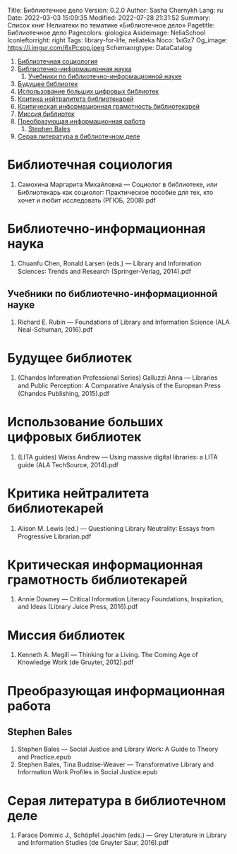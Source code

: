 Title: Библиотечное дело
Version: 0.2.0
Author: Sasha Chernykh
Lang: ru
Date: 2022-03-03 15:09:35
Modified: 2022-07-28 21:31:52
Summary: Список книг Нелиатеки по тематике «Библиотечное дело»
Pagetitle: Библиотечное дело
Pagecolors: giologica
Asideimage: NeliaSchool
Iconleftorright: right
Tags: library-for-life, neliateka
Noco: 1xiGz7
Og_image: https://i.imgur.com/6xPcxpp.jpeg
Schemaorgtype: DataCatalog

<!-- MarkdownTOC -->

1. [Библиотечная социология](#Библиотечная-социология)
1. [Библиотечно-информационная наука](#Библиотечно-информационная-наука)
	1. [Учебники по библиотечно-информационной науке](#Учебники-по-библиотечно-информационной-науке)
1. [Будущее библиотек](#Будущее-библиотек)
1. [Использование больших цифровых библиотек](#Использование-больших-цифровых-библиотек)
1. [Критика нейтралитета библиотекарей](#Критика-нейтралитета-библиотекарей)
1. [Критическая информационная грамотность библиотекарей](#Критическая-информационная-грамотность-библиотекарей)
1. [Миссия библиотек](#Миссия-библиотек)
1. [Преобразующая информационная работа](#Преобразующая-информационная-работа)
	1. [Stephen Bales](#Stephen-Bales)
1. [Серая литература в библиотечном деле](#Серая-литература-в-библиотечном-деле)

<!-- /MarkdownTOC -->

<a id="Библиотечная-социология"></a>
# Библиотечная социология

1. Самохина Маргарита Михайловна — Социолог в библиотеке, или Библиотекарь как социолог꞉ Практическое пособие для тех, кто хочет и любит исследовать (РГЮБ, 2008).pdf

<a id="Библиотечно-информационная-наука"></a>
# Библиотечно-информационная наука

1. Chuanfu Chen, Ronald Larsen (eds.) — Library and Information Sciences꞉ Trends and Research (Springer-Verlag, 2014).pdf

<a id="Учебники-по-библиотечно-информационной-науке"></a>
## Учебники по библиотечно-информационной науке

1. Richard E. Rubin — Foundations of Library and Information Science (ALA Neal-Schuman, 2016).pdf

<a id="Будущее-библиотек"></a>
# Будущее библиотек

1. (Chandos Information Professional Series) Galluzzi Anna — Libraries and Public Perception꞉ A Comparative Analysis of the European Press (Chandos Publishing, 2015).pdf

<a id="Использование-больших-цифровых-библиотек"></a>
# Использование больших цифровых библиотек

1. (LITA guides) Weiss Andrew — Using massive digital libraries꞉ a LITA guide (ALA TechSource, 2014).pdf

<a id="Критика-нейтралитета-библиотекарей"></a>
# Критика нейтралитета библиотекарей

1. Alison M. Lewis (ed.) — Questioning Library Neutrality꞉ Essays from Progressive Librarian.pdf

<a id="Критическая-информационная-грамотность-библиотекарей"></a>
# Критическая информационная грамотность библиотекарей

1. Annie Downey — Critical Information Literacy Foundations, Inspiration, and Ideas (Library Juice Press, 2016).pdf

<a id="Миссия-библиотек"></a>
# Миссия библиотек

1. Kenneth A. Megill — Thinking for a Living. The Coming Age of Knowledge Work (de Gruyter, 2012).pdf

<a id="Преобразующая-информационная-работа"></a>
# Преобразующая информационная работа

<a id="Stephen-Bales"></a>
## Stephen Bales

1. Stephen Bales — Social Justice and Library Work꞉ A Guide to Theory and Practice.epub
1. Stephen Bales, Tina Budzise-Weaver — Transformative Library and Information Work Profiles in Social Justice.epub

<a id="Серая-литература-в-библиотечном-деле"></a>
# Серая литература в библиотечном деле

1. Farace Dominic J., Schöpfel Joachim (eds.) — Grey Literature in Library and Information Studies (de Gruyter Saur, 2016).pdf
